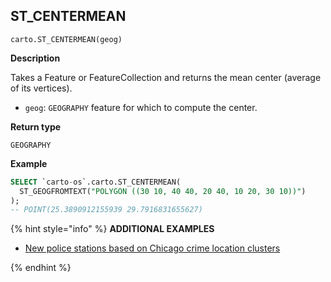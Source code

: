 ## ST_CENTERMEAN

```sql:signature
carto.ST_CENTERMEAN(geog)
```

**Description**

Takes a Feature or FeatureCollection and returns the mean center (average of its vertices).

* `geog`: `GEOGRAPHY` feature for which to compute the center.

**Return type**

`GEOGRAPHY`


**Example**


``` sql
SELECT `carto-os`.carto.ST_CENTERMEAN(
  ST_GEOGFROMTEXT("POLYGON ((30 10, 40 40, 20 40, 10 20, 30 10))")
);
-- POINT(25.3890912155939 29.7916831655627)
```

{% hint style="info" %}
**ADDITIONAL EXAMPLES**


* [New police stations based on Chicago crime location clusters](/analytics-toolbox-bigquery/examples/new-police-stations-based-on-chicago-crime-location-clusters/)

{% endhint %}
